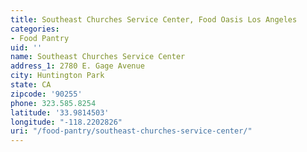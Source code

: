 ```yaml
---
title: Southeast Churches Service Center, Food Oasis Los Angeles
categories:
- Food Pantry
uid: ''
name: Southeast Churches Service Center
address_1: 2780 E. Gage Avenue
city: Huntington Park
state: CA
zipcode: '90255'
phone: 323.585.8254
latitude: '33.9814503'
longitude: "-118.2202826"
uri: "/food-pantry/southeast-churches-service-center/"
---
```


